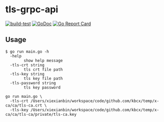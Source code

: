 # tls-grpc-api

[![build-test](https://github.com/x-ca/tls-grpc-api/actions/workflows/workflow.yaml/badge.svg)](https://github.com/x-ca/tls-grpc-api/actions/workflows/workflow.yaml)
[![GoDoc](https://godoc.org/github.com/x-ca/tls-grpc-api?status.svg)](https://pkg.go.dev/github.com/x-ca/tls-grpc-api)
[![Go Report Card](https://goreportcard.com/badge/github.com/x-ca/tls-grpc-api)](https://goreportcard.com/report/github.com/x-ca/tls-grpc-api)

## Usage

```
$ go run main.go -h
  -help
    	show help message
  -tls-crt string
    	tls crt file path
  -tls-key string
    	tls key file path
  -tls-password string
    	tls key password
```

```
go run main.go \
  -tls-crt /Users/xiexianbin/workspace/code/github.com/kbcx/temp/x-ca/ca/tls-ca.crt \
  -tls-key /Users/xiexianbin/workspace/code/github.com/kbcx/temp/x-ca/ca/tls-ca/private/tls-ca.key
```
